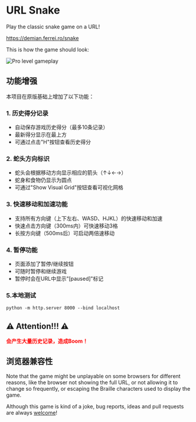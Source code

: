 # URL Snake

Play the classic snake game on a URL!

<https://demian.ferrei.ro/snake>

This is how the game should look:

![Pro level gameplay](gameplay.gif)

## 功能增强

本项目在原版基础上增加了以下功能：

### 1. 历史得分记录
- 自动保存游戏历史得分（最多10条记录）
- 最新得分显示在最上方
- 可通过点击"H"按钮查看历史得分

### 2. 蛇头方向标识
- 蛇头会根据移动方向显示相应的箭头（↑↓←→）
- 蛇身和食物仍显示为圆点
- 可通过"Show Visual Grid"按钮查看可视化网格

### 3. 快速移动和加速功能
- 支持所有方向键（上下左右、WASD、HJKL）的快速移动和加速
- 快速点击方向键（300ms内）可快速移动3格
- 长按方向键（500ms后）可启动两倍速移动

### 4. 暂停功能
- 页面添加了暂停/继续按钮
- 可随时暂停和继续游戏
- 暂停时会在URL中显示"[paused]"标记

### 5.本地测试
```
python -m http.server 8000 --bind localhost
```

## ⚠️ **Attention!!!** ⚠️
<span style="color:red; font-weight:bold;">会产生大量历史记录，造成Boom！</span>

## 浏览器兼容性

Note that the game might be unplayable on some browsers for different reasons, like the browser not showing the full URL, or not allowing it to change so frequently, or escaping the Braille characters used to display the game.

Although this game is kind of a joke, bug reports, ideas and pull requests are always [welcome](https://github.com/epidemian/snake/issues)!